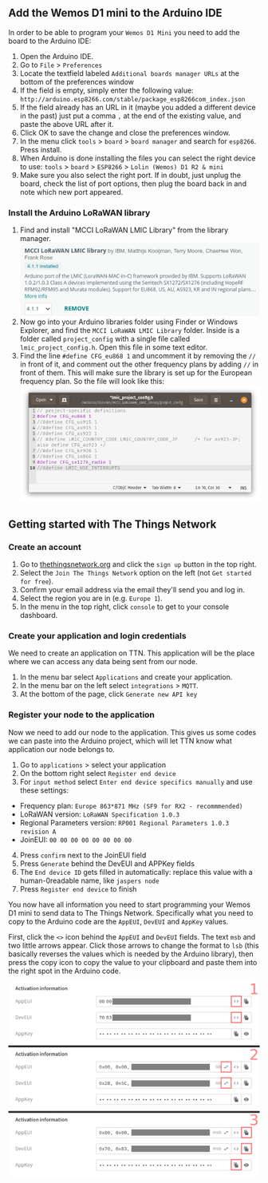 ## Add the Wemos D1 mini to the Arduino IDE
In order to be able to program your `Wemos D1 Mini` you need to add the board to the Arduino IDE:

1. Open the Arduino IDE.
2. Go to `File` > `Preferences`
3. Locate the textfield labeled `Additional boards manager URLs` at the bottom of the preferences window
4. If the field is empty, simply enter the following value: `http://arduino.esp8266.com/stable/package_esp8266com_index.json`
5. If the field already has an URL in it (maybe you added a different device in the past) just put a comma `,` at the end of the existing value, and paste the above URL after it.
6. Click OK to save the change and close the preferences window.
7. In the menu click `tools` > `board` > `board manager` and search for `esp8266`. Press install.
8. When Arduino is done installing the files you can select the right device to use: `tools` > `board` > `ESP8266` > `Lolin (Wemos) D1 R2 & mini`
9. Make sure you also select the right port. If in doubt, just unplug the board, check the list of port options, then plug the board back in and note which new port appeared.

### Install the Arduino LoRaWAN library
1. Find and install "MCCI LoRaWAN LMIC Library" from the library manager.
![MCCI LoRaWAN LMIC Library](images/library.png)
2. Now go into your Arduino libraries folder using Finder or Windows Explorer, and find the `MCCI LoRaWAN LMIC Library` folder. Inside is a folder called `project_config` with a single file called `lmic_project_config.h`. Open this file in some text editor.
4. Find the line `#define CFG_eu868 1` and uncomment it by removing the `//` in front of it, and comment out the other frequency plans by adding `//` in front of them. This will make sure the library is set up for the European frequency plan. So the file will look like this:
![File contents](images/library_config.png)


## Getting started with The Things Network
### Create an account
1. Go to [thethingsnetwork.org](https://www.thethingsnetwork.org/) and click the `sign up` button in the top right.
2. Select the `Join The Things Network` option on the left (not `Get started for free`).
3. Confirm your email address via the email they'll send you and log in.
4. Select the region you are in (e.g. `Europe 1`).
5. In the menu in the top right, click `console` to get to your console dashboard.

### Create your application and login credentials
We need to create an application on TTN. This application will be the place where we can access any data being sent from our node.

1. In the menu bar select `Applications` and create your application.
2. In the menu bar on the left select `integrations` > `MQTT`.
3. At the bottom of the page, click `Generate new API key`

### Register your node to the application
Now we need to add our node to the application. This gives us some codes we can paste into the Arduino project, which will let TTN know what application our node belongs to.

1. Go to `applications` > select your application
2. On the bottom right select `Register end device`
3. For `input method` select `Enter end device specifics manually` and use these settings:

* Frequency plan: `Europe 863*871 MHz (SF9 for RX2 - recommmended)`
* LoRaWAN version: `LoRaWAN Specification 1.0.3`
* Regional Parameters version: `RP001 Regional Parameters 1.0.3 revision A`
* JoinEUI: `00 00 00 00 00 00 00 00`
4. Press `confirm` next to the JoinEUI field
5. Press `Generate` behind the DevEUI and APPKey fields
6. The `End device ID` gets filled in automatically: replace this value with a human-0readable name, like `jaspers node`
7. Press `Register end device` to finish

You now have all information you need to start programming your Wemos D1 mini to send data to The Things Network. Specifically what you need to copy to the Arduino code are the `AppEUI`, `DevEUI` and `AppKey` values.

First, click the `<>` icon behind the `AppEUI` and `DevEUI` fields. The text `msb` and two little arrows appear. Click those arrows to change the format to `lsb` (this basically reverses the values which is needed by the Arduino library), then press the copy icon to copy the value to your clipboard and paste them into the right spot in the Arduino code.

![Instructions on copying the keys](images/keys.png)
